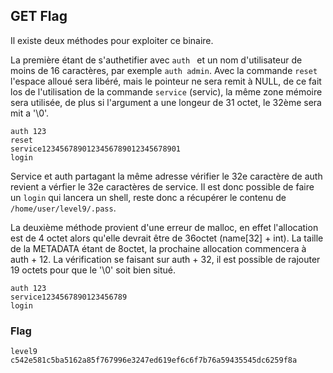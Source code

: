 ## GET Flag

Il existe deux méthodes pour exploiter ce binaire.

La première étant de s'authetifier avec `auth ` et un nom d'utilisateur de moins de 16 caractères, par exemple `auth admin`.
Avec la commande `reset` l'espace alloué sera libéré, mais le pointeur ne sera remit à NULL, de ce fait los de l'utilisation de la commande `service` (servic), la même zone mémoire sera utilisée, de plus si l'argument a une longeur de 31 octet, le 32ème sera mit a '\0'.

```
auth 123
reset
service1234567890123456789012345678901
login
```

Service et auth partagant la même adresse vérifier le 32e caractère de auth revient a vérfier le 32e caractères de service.
Il est donc possible de faire un `login` qui lancera un shell, reste donc a récupérer le contenu de `/home/user/level9/.pass`.

La deuxième méthode provient d'une erreur de malloc, en effet l'allocation est de 4 octet alors qu'elle devrait être de 36octet (name[32] + int).
La taille de la METADATA étant de 8octet, la prochaine allocation commencera à auth + 12. La vérification se faisant sur auth + 32, il est possible de rajouter 19 octets pour que le '\0' soit bien situé.


```
auth 123
service1234567890123456789
login
```

### Flag

```
level9
c542e581c5ba5162a85f767996e3247ed619ef6c6f7b76a59435545dc6259f8a
```